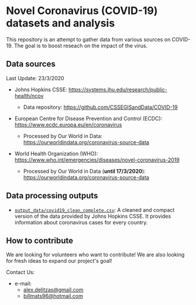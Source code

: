 # Novel Coronavirus (COVID-19) datasets and analysis

This repository is an attempt to gather data from various sources on COVID-19. The goal is to boost reseach on the impact of the virus. 


## Data sources

Last Update: 23/3/2020

- Johns Hopkins CSSE: https://systems.jhu.edu/research/public-health/ncov
  - Data repository: https://github.com/CSSEGISandData/COVID-19

- European Centre for Disease Prevention and Control (ECDC): https://www.ecdc.europa.eu/en/coronavirus
  - Processed by Our World in Data: https://ourworldindata.org/coronavirus-source-data
  
- World Health Organization (WHO): https://www.who.int/emergencies/diseases/novel-coronavirus-2019
  - Processed by Our World in Data (**until 17/3/2020**): https://ourworldindata.org/coronavirus-source-data

## Data processing outputs

- [`output_data/covid19_clean_complete.csv`](https://github.com/AlexDelitzas/covid19-data/blob/master/output_data/covid19_clean_complete.csv): A cleaned and compact version of the data provided by Johns Hopkins CSSE. It provides information about coronavirus cases for every country.

## How to contribute
We are looking for volunteers who want to contribute! We are also looking for fresh ideas to expand our project's goal!

Contact Us: 
- e-mail: 
  - alex.delitzas@gmail.com
  - billmats96@hotmail.com
